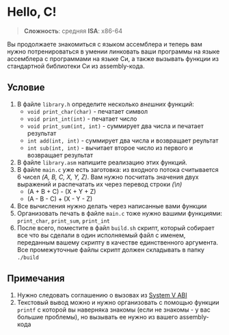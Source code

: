 # Hello, C!

> **Сложность**: средняя
> **ISA**: x86-64

Вы продолжаете знакомиться с языком ассемблера и теперь вам нужно потренироваться
в умении линковать ваши программы на языке ассемблера с программами на языке Си, а также вызывать функции из стандартной библиотеки Си из assembly-кода.

## Условие
1. В файле `library.h` определите несколько *внешних* функций:
    - `void print_char(char)` - печатает символ
    - `void print_int(int)` - печатает число
    - `void print_sum(int, int)` - суммирует два числа и печатает результат
    - `int add(int, int)` - суммирует два числа и возвращает реультат
    - `int sub(int, int)` - вычитает второе число из первого и возвращает результат
2. В файле `library.asm` напишите реализацию этих функций.
3. В файле `main.c` уже есть заготовка: из входного потока считывается 6 чисел *(A, B, C, X, Y, Z)*. Вам нужно посчитать значения двух выражений и распечатать их через перевод строки *(\n)*
    - (A + B + C) - (X + Y + Z)
    - (A - B - C) + (X - Y - Z)
4. Все вычисления нужно делать через написанные вами функции
5. Организовать печать в файле `main.c` тоже нужно вашими функциями: `print_char`, `print_sum`, `print_int`
6. После всего, поместите в файл `build.sh` скрипт, который собирает все что вы сделали в один исполняемый файл с именем, переданным вашему скрипту в качестве единственного аргумента. Все промежуточные файлы скрипт должен складывать в папку `./build`

## Примечания
1. Нужно следовать соглашению о вызовах из [System V ABI](https://en.wikipedia.org/wiki/X86_calling_conventions#System_V_AMD64_ABI)
1. Текстовый вывод можно и нужно организовать с помощью функции `printf` с которой вы наверняка знакомы (если не знакомы - у вас большие проблемы), но вызывать ее нужно из вашего assembly-кода
